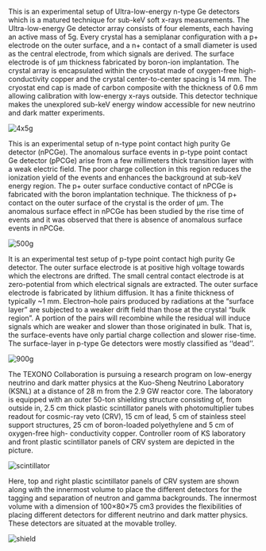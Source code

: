 This is an experimental setup of Ultra-low-energy n-type Ge detectors which is a matured technique for sub-keV soft x-rays measurements. The Ultra-low-energy Ge detector array consists of four elements, each having an active mass of 5g. Every crystal has a semiplanar configuration with a p+ electrode on the outer surface, and a n+ contact of a small diameter is used as the central electrode, from which signals are derived. The surface electrode is of μm thickness fabricated by boron-ion implantation. The crystal array is encapsulated within the cryostat made of oxygen-free high- conductivity copper and the crystal center-to-center spacing is 14 mm. The cryostat end cap is made of carbon composite with the thickness of 0.6 mm allowing calibration with low-energy x-rays outside. This detector technique makes the unexplored sub-keV energy window accessible for new neutrino and dark matter experiments.

![4x5g](https://drive.google.com/uc?id=0BwM7XYhFgK7oelN2ZWUwTWwyY3M)

This is an experimental setup of n-type point contact high purity Ge detector (nPCGe). The anomalous surface events in p-type point contact Ge detector (pPCGe) arise from a few millimeters thick transition layer with a weak electric field. The poor charge collection in this region reduces the ionization yield of the events and enhances the background at sub-keV energy region. The p+ outer surface conductive contact of nPCGe is fabricated with the boron implantation technique. The thickness of p+ contact on the outer surface of the crystal is the order of μm. The anomalous surface effect in nPCGe has been studied by the rise time of events and it was observed that there is absence of anomalous surface events in nPCGe.

![500g](https://drive.google.com/uc?id=0BwM7XYhFgK7oNVpUaTJ0dmY1Mnc)

It is an experimental test setup of p-type point contact high purity Ge detector. The outer surface electrode is at positive high voltage towards which the electrons are drifted. The small central contact electrode is at zero-potential from which electrical signals are extracted. The outer surface electrode is fabricated by lithium diffusion. It has a finite thickness of typically ~1 mm. Electron–hole pairs produced by radiations at the “surface layer” are subjected to a weaker drift field than those at the crystal “bulk region”. A portion of the pairs will recombine while the residual will induce signals which are weaker and slower than those originated in bulk. That is, the surface-events have only partial charge collection and slower rise-time. The surface-layer in p-type Ge detectors were mostly classified as ‘‘dead’’.

![900g](https://drive.google.com/uc?id=0BwM7XYhFgK7oOThSUWwwXzRmLUk)

The TEXONO Collaboration is pursuing a research program on low-energy neutrino and dark matter physics at the Kuo-Sheng Neutrino Laboratory (KSNL) at a distance of 28 m from the 2.9 GW reactor core. The laboratory is equipped with an outer 50-ton shielding structure consisting of, from outside in, 2.5 cm thick plastic scintillator panels with photomultiplier tubes readout for cosmic-ray veto (CRV), 15 cm of lead, 5 cm of stainless steel support structures, 25 cm of boron-loaded polyethylene and 5 cm of oxygen-free high- conductivity copper. Controller room of KS laboratory and front plastic scintillator panels of CRV system are depicted in the picture.

![scintillator](https://drive.google.com/uc?id=0BwM7XYhFgK7oZHBCcWRSZTNTQUE)

Here, top and right plastic scintillator panels of CRV system are shown along with the innermost volume to place the different detectors for the tagging and separation of neutron and gamma backgrounds. The innermost volume with a dimension of 100×80×75 cm3 provides the flexibilities of placing different detectors for different neutrino and dark matter physics. These detectors are situated at the movable trolley.

![shield](https://drive.google.com/uc?id=0BwM7XYhFgK7oQ1dKdGIwYVdmVFk)
